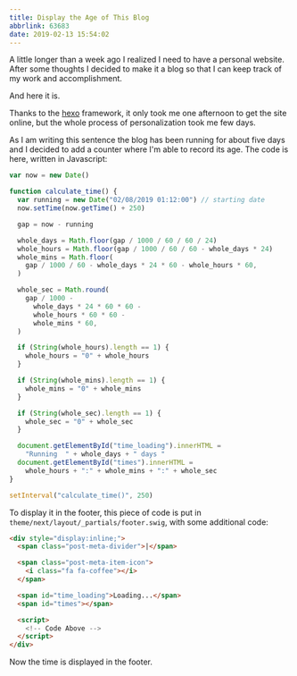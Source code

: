 ```yaml
---
title: Display the Age of This Blog
abbrlink: 63683
date: 2019-02-13 15:54:02
---
```


A little longer than a week ago I realized I need to have a personal website. After some thoughts I decided to make it a blog so that I can keep track of my work and accomplishment.

And here it is.

Thanks to the <a href="hexo.io">hexo</a> framework, it only took me one afternoon to get the site online, but the whole process of personalization took me few days.

As I am writing this sentence the blog has been running for about five days and I decided to add a counter where I'm able to record its age. The code is here, written in Javascript:

```javascript
var now = new Date()

function calculate_time() {
  var running = new Date("02/08/2019 01:12:00") // starting date
  now.setTime(now.getTime() + 250)

  gap = now - running

  whole_days = Math.floor(gap / 1000 / 60 / 60 / 24)
  whole_hours = Math.floor(gap / 1000 / 60 / 60 - whole_days * 24)
  whole_mins = Math.floor(
    gap / 1000 / 60 - whole_days * 24 * 60 - whole_hours * 60,
  )

  whole_sec = Math.round(
    gap / 1000 -
      whole_days * 24 * 60 * 60 -
      whole_hours * 60 * 60 -
      whole_mins * 60,
  )

  if (String(whole_hours).length == 1) {
    whole_hours = "0" + whole_hours
  }

  if (String(whole_mins).length == 1) {
    whole_mins = "0" + whole_mins
  }

  if (String(whole_sec).length == 1) {
    whole_sec = "0" + whole_sec
  }

  document.getElementById("time_loading").innerHTML =
    "Running  " + whole_days + " days "
  document.getElementById("times").innerHTML =
    whole_hours + ":" + whole_mins + ":" + whole_sec
}

setInterval("calculate_time()", 250)
```

To display it in the footer, this piece of code is put in `theme/next/layout/_partials/footer.swig`, with some additional code:

```html
<div style="display:inline;">
  <span class="post-meta-divider">|</span>

  <span class="post-meta-item-icon">
    <i class="fa fa-coffee"></i>
  </span>

  <span id="time_loading">Loading...</span>
  <span id="times"></span>

  <script>
    <!-- Code Above -->
  </script>
</div>
```

Now the time is displayed in the footer.
